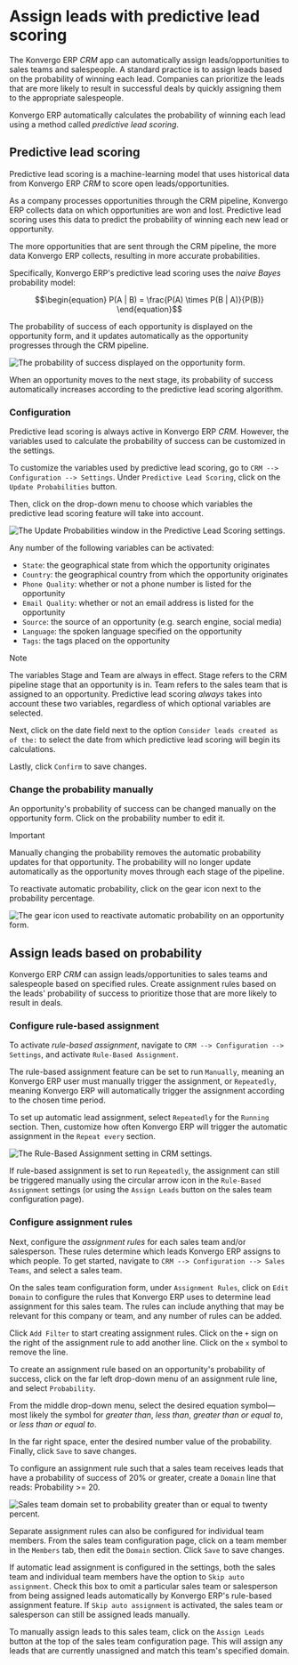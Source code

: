# Assign leads with predictive lead scoring

The Konvergo ERP *CRM* app can automatically assign leads/opportunities to sales
teams and salespeople. A standard practice is to assign leads based on
the probability of winning each lead. Companies can prioritize the leads
that are more likely to result in successful deals by quickly assigning
them to the appropriate salespeople.

Konvergo ERP automatically calculates the probability of winning each lead using
a method called *predictive lead scoring*.

## Predictive lead scoring

Predictive lead scoring is a machine-learning model that uses historical
data from Konvergo ERP *CRM* to score open leads/opportunities.

As a company processes opportunities through the CRM pipeline, Konvergo ERP
collects data on which opportunities are won and lost. Predictive lead
scoring uses this data to predict the probability of winning each new
lead or opportunity.

The more opportunities that are sent through the CRM pipeline, the more
data Konvergo ERP collects, resulting in more accurate probabilities.

Specifically, Konvergo ERP's predictive lead scoring uses the *naive Bayes*
probability model:

$$\begin{equation}
P(A | B) = \frac{P(A) \times P(B | A)}{P(B)}
\end{equation}$$

The probability of success of each opportunity is displayed on the
opportunity form, and it updates automatically as the opportunity
progresses through the CRM pipeline.

<img src="lead_scoring/probability-opportunity-form.png"
class="align-center"
alt="The probability of success displayed on the opportunity form." />

When an opportunity moves to the next stage, its probability of success
automatically increases according to the predictive lead scoring
algorithm.

### Configuration

Predictive lead scoring is always active in Konvergo ERP *CRM*. However, the
variables used to calculate the probability of success can be customized
in the settings.

To customize the variables used by predictive lead scoring, go to
`CRM -->
Configuration --> Settings`. Under `Predictive Lead Scoring`, click on
the `Update Probabilities` button.

Then, click on the drop-down menu to choose which variables the
predictive lead scoring feature will take into account.

<img src="lead_scoring/update-probabilities.png" class="align-center"
alt="The Update Probabilities window in the Predictive Lead Scoring settings." />

Any number of the following variables can be activated:

- `State`: the geographical state from which the opportunity originates
- `Country`: the geographical country from which the opportunity
  originates
- `Phone Quality`: whether or not a phone number is listed for the
  opportunity
- `Email Quality`: whether or not an email address is listed for the
  opportunity
- `Source`: the source of an opportunity (e.g. search engine, social
  media)
- `Language`: the spoken language specified on the opportunity
- `Tags`: the tags placed on the opportunity

> [!NOTE]
> The variables <span class="title-ref">Stage</span> and
> <span class="title-ref">Team</span> are always in effect.
> <span class="title-ref">Stage</span> refers to the CRM pipeline stage
> that an opportunity is in. <span class="title-ref">Team</span> refers
> to the sales team that is assigned to an opportunity. Predictive lead
> scoring *always* takes into account these two variables, regardless of
> which optional variables are selected.

Next, click on the date field next to the option
`Consider leads created as of the:` to select the date from which
predictive lead scoring will begin its calculations.

Lastly, click `Confirm` to save changes.

### Change the probability manually

An opportunity's probability of success can be changed manually on the
opportunity form. Click on the probability number to edit it.

> [!IMPORTANT]
> Manually changing the probability removes the automatic probability
> updates for that opportunity. The probability will no longer update
> automatically as the opportunity moves through each stage of the
> pipeline.

To reactivate automatic probability, click on the gear icon next to the
probability percentage.

<img src="lead_scoring/probability-gear-icon.png" class="align-center"
alt="The gear icon used to reactivate automatic probability on an opportunity form." />

## Assign leads based on probability

Konvergo ERP *CRM* can assign leads/opportunities to sales teams and salespeople
based on specified rules. Create assignment rules based on the leads'
probability of success to prioritize those that are more likely to
result in deals.

### Configure rule-based assignment

To activate *rule-based assignment*, navigate to
`CRM --> Configuration -->
Settings`, and activate `Rule-Based Assignment`.

The rule-based assignment feature can be set to run `Manually`, meaning
an Konvergo ERP user must manually trigger the assignment, or `Repeatedly`,
meaning Konvergo ERP will automatically trigger the assignment according to the
chosen time period.

To set up automatic lead assignment, select `Repeatedly` for the
`Running` section. Then, customize how often Konvergo ERP will trigger the
automatic assignment in the `Repeat every` section.

<img src="lead_scoring/rule-based-assignment.png" class="align-center"
alt="The Rule-Based Assignment setting in CRM settings." />

If rule-based assignment is set to run `Repeatedly`, the assignment can
still be triggered manually using the circular arrow icon in the
`Rule-Based Assignment` settings (or using the `Assign Leads` button on
the sales team configuration page).

### Configure assignment rules

Next, configure the *assignment rules* for each sales team and/or
salesperson. These rules determine which leads Konvergo ERP assigns to which
people. To get started, navigate to `CRM
--> Configuration --> Sales Teams`, and select a sales team.

On the sales team configuration form, under `Assignment Rules`, click on
`Edit
Domain` to configure the rules that Konvergo ERP uses to determine lead
assignment for this sales team. The rules can include anything that may
be relevant for this company or team, and any number of rules can be
added.

Click `Add Filter` to start creating assignment rules. Click on the `+`
sign on the right of the assignment rule to add another line. Click on
the `x` symbol to remove the line.

To create an assignment rule based on an opportunity's probability of
success, click on the far left drop-down menu of an assignment rule
line, and select `Probability`.

From the middle drop-down menu, select the desired equation symbol—most
likely the symbol for *greater than*, *less than*, *greater than or
equal to*, or *less than or equal to*.

In the far right space, enter the desired number value of the
probability. Finally, click `Save` to save changes.

<div class="example">

To configure an assignment rule such that a sales team receives leads
that have a probability of success of 20% or greater, create a `Domain`
line that reads: <span class="title-ref">Probability \>= 20</span>.

<img src="lead_scoring/probability-domain.png" class="align-center"
alt="Sales team domain set to probability greater than or equal to twenty percent." />

</div>

Separate assignment rules can also be configured for individual team
members. From the sales team configuration page, click on a team member
in the `Members` tab, then edit the `Domain` section. Click `Save` to
save changes.

If automatic lead assignment is configured in the settings, both the
sales team and individual team members have the option to
`Skip auto assignment`. Check this box to omit a particular sales team
or salesperson from being assigned leads automatically by Konvergo ERP's
rule-based assignment feature. If `Skip auto assignment` is activated,
the sales team or salesperson can still be assigned leads manually.

To manually assign leads to this sales team, click on the `Assign Leads`
button at the top of the sales team configuration page. This will assign
any leads that are currently unassigned and match this team's specified
domain.
